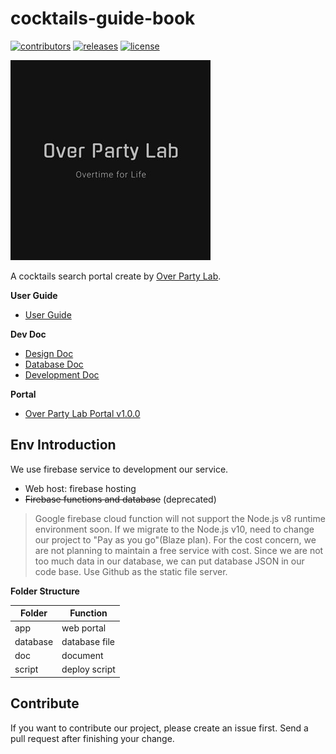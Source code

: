# cocktails-guide-book

[![contributors](https://img.shields.io/github/contributors/overpartylab/cocktails-guide-book)](https://github.com/overpartylab/cocktails-guide-book/graphs/contributors)
[![releases](https://img.shields.io/github/v/release/overpartylab/cocktails-guide-book)](https://github.com/overpartylab/cocktails-guide-book/releases/tag/v1.0.0-beta.1)
[![license](https://img.shields.io/github/license/overpartylab/cocktails-guide-book)](https://github.com/overpartylab/cocktails-guide-book/blob/master/LICENSE)

![logo](doc/images/logo.jpg "logo")

A cocktails search portal create by [Over Party Lab](https://www.instagram.com/over.party.lab/).

<b>User Guide</b>

* [User Guide](doc/USER-GUIDE.md)

<b>Dev Doc</b>

* [Design Doc](doc/DESIGN.md)
* [Database Doc](doc/DATABASE-DOC.md)
* [Development Doc](doc/DEVELOPMENT.md)

<b>Portal</b>

* [Over Party Lab Portal v1.0.0](https://overpartylab-4c6d2.web.app/)

## Env Introduction

We use firebase service to development our service.
* Web host: firebase hosting
* ~~Firebase functions and database~~ (deprecated)
> Google firebase cloud function will not support the Node.js v8 runtime environment soon. If we migrate to the Node.js v10, need to change our project to "Pay as you go"(Blaze plan). For the cost concern, we are not planning to maintain a free service with cost. Since we are not too much data in our database, we can put database JSON in our code base. Use Github as the static file server.

<b>Folder Structure</b>

|Folder   |Function         |
|---------|-----------------|
|app      |web portal       |
|database |database file    |
|doc      |document         |
|script   |deploy script    |

## Contribute

If you want to contribute our project, please create an issue first. Send a pull request after finishing your change.